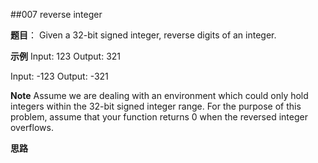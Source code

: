 ##007 reverse integer

**题目**：
Given a 32-bit signed integer, reverse digits of an integer.

**示例**
Input: 123
Output:  321

Input: -123
Output: -321

**Note**
Assume we are dealing with an environment which could only hold integers within the 32-bit signed integer range. For the purpose of this problem, assume that your function returns 0 when the reversed integer overflows.

**思路**
